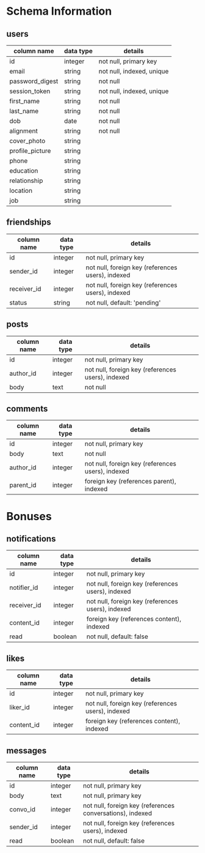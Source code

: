 # Schema Information

## users
column name     | data type | details
----------------|-----------|-----------------------
id              | integer   | not null, primary key
email           | string    | not null, indexed, unique
password_digest | string    | not null
session_token   | string    | not null, indexed, unique
first_name      | string    | not null
last_name       | string    | not null
dob             | date      | not null
alignment          | string    | not null
cover_photo     | string    |
profile_picture | string    |
phone           | string    |
education       | string    |
relationship    | string    |
location        | string    |
job             | string    |


## friendships
column name | data type | details
------------|-----------|-----------------------
id          | integer   | not null, primary key
sender_id| integer   | not null, foreign key (references users), indexed
receiver_id| integer   | not null, foreign key (references users), indexed
status      | string    | not null, default: 'pending'

## posts
column name | data type | details
------------|-----------|-----------------------
id          | integer   | not null, primary key
author_id   | integer   | not null, foreign key (references users), indexed
body        | text      | not null

## comments
column name | data type | details
------------|-----------|-----------------------
id          | integer   | not null, primary key
body        | text      | not null
author_id   | integer   | not null, foreign key (references users), indexed
parent_id   | integer   | foreign key (references parent), indexed


# Bonuses

## notifications
column name | data type | details
------------|-----------|-----------------------
id          | integer   | not null, primary key
notifier_id | integer   | not null, foreign key (references users), indexed
receiver_id | integer   | not null, foreign key (references users), indexed
content_id  | integer   | foreign key (references content), indexed
read        | boolean   | not null, default: false

## likes
column name | data type | details
------------|-----------|-----------------------
id          | integer   | not null, primary key
liker_id    | integer   | not null, foreign key (references users), indexed
content_id  | integer   | foreign key (references content), indexed


## messages
column name | data type | details
------------|-----------|-----------------------
id          | integer   | not null, primary key
body        | text      | not null, primary key
convo_id    | integer   | not null, foreign key (references conversations), indexed
sender_id   | integer   | not null, foreign key (references users), indexed
read        | boolean   | not null, default: false
